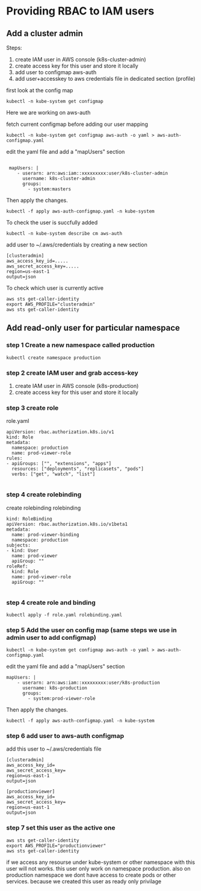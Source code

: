 # Providing RBAC to IAM users
## Add a cluster admin
Steps:

1. create IAM user in AWS console (k8s-cluster-admin)
2. create access key for this user and store it locally
3. add user to configmap aws-auth
4. add user+accesskey to aws credentials file in dedicated section (profile)

first look at the config map

```
kubectl -n kube-system get configmap
```
Here we are working on aws-auth

fetch current configmap before adding our user mapping

```
kubectl -n kube-system get configmap aws-auth -o yaml > aws-auth-configmap.yaml
```
edit the yaml file and add a "mapUsers" section
```

 mapUsers: |
    - userarn: arn:aws:iam::xxxxxxxxx:user/k8s-cluster-admin
      username: k8s-cluster-admin
      groups:
        - system:masters
```
Then apply the changes.
```
kubectl -f apply aws-auth-configmap.yaml -n kube-system
```
To check the user is succfully added  
```
kubectl -n kube-system describe cm aws-auth
```

add user to ~/.aws/credentials by creating a new section

```
[clusteradmin]
aws_access_key_id=.....
aws_secret_access_key=.....
region=us-east-1
output=json
```
To check which user is currently active
``` 
aws sts get-caller-identity
export AWS_PROFILE="clusteradmin"
aws sts get-caller-identity
```


## Add read-only user for particular namespace


### step 1 Create a new namespace called production

```
kubectl create namespace production
```
### step 2 create IAM user and grab access-key

1. create IAM user in AWS console (k8s-production)
2. create access key for this user and store it locally

### step 3 create role
 
role.yaml
```
apiVersion: rbac.authorization.k8s.io/v1
kind: Role
metadata:
  namespace: production
  name: prod-viewer-role
rules:
- apiGroups: ["", "extensions", "apps"]
  resources: ["deployments", "replicasets", "pods"]
  verbs: ["get", "watch", "list"]
  
```
### step 4 create rolebinding

create rolebinding rolebinding

```
kind: RoleBinding
apiVersion: rbac.authorization.k8s.io/v1beta1
metadata:
  name: prod-viewer-binding
  namespace: production
subjects:
- kind: User
  name: prod-viewer
  apiGroup: ""
roleRef:
  kind: Role
  name: prod-viewer-role
  apiGroup: ""
  
  ```
  
### step 4 create role and binding

```
kubectl apply -f role.yaml rolebinding.yaml
```

### step 5 Add the user on config map (same steps we use in admin user to add configmap)

```
kubectl -n kube-system get configmap aws-auth -o yaml > aws-auth-configmap.yaml
```

edit the yaml file and add a "mapUsers" section

```
mapUsers: |
    - userarn: arn:aws:iam::xxxxxxxxx:user/k8s-production
      username: k8s-production
      groups:
        - system:prod-viewer-role
```

Then apply the changes.
```
kubectl -f apply aws-auth-configmap.yaml -n kube-system
```
### step 6 add user to aws-auth configmap

add this user to ~/.aws/credentials file

```
[clusteradmin]
aws_access_key_id=
aws_secret_access_key=
region=us-east-1
output=json

[productionviewer]
aws_access_key_id=
aws_secret_access_key=
region=us-east-1
output=json
```

### step 7 set this user as the active one

```
aws sts get-caller-identity
export AWS_PROFILE="productionviewer"
aws sts get-caller-identity
```

if we access any resourse under kube-system or other namespace with this user will not works. this user only work on namespace production. also on production namespace we dont have access to create pods or other services. because we created this user as ready only privilage 

 
  


